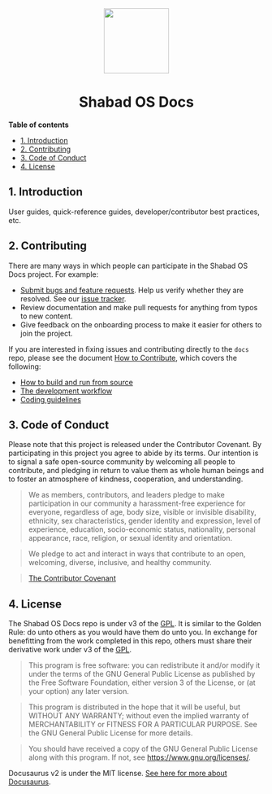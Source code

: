 <center>
<img src="https://raw.githubusercontent.com/ShabadOS/desktop/dev/resources/icon.png" width="128">
<h1> Shabad OS Docs</h1>
</center>

**Table of contents**

- [1. Introduction](#1-introduction)
- [2. Contributing](#2-contributing)
- [3. Code of Conduct](#3-code-of-conduct)
- [4. License](#4-license)

## 1. Introduction

User guides, quick-reference guides, developer/contributor best practices, etc.

## 2. Contributing

There are many ways in which people can participate in the Shabad OS Docs project. For example:

- [Submit bugs and feature requests](https://github.com/ShabadOS/docs/issues/new). Help us verify whether they are resolved. See our [issue tracker](https://github.com/ShabadOS/docs/issues).
- Review documentation and make pull requests for anything from typos to new content.
- Give feedback on the onboarding process to make it easier for others to join the project.

If you are interested in fixing issues and contributing directly to the `docs` repo, please see the document [How to Contribute](CONTRIBUTING.md), which covers the following:

- [How to build and run from source](CONTRIBUTING.md#Getting-Started)
- [The development workflow](CONTRIBUTING.md#Workflow)
- [Coding guidelines](CONTRIBUTING.md#Coding-Guidelines)

## 3. Code of Conduct

Please note that this project is released under the Contributor Covenant. By participating in this project you agree to abide by its terms. Our intention is to signal a safe open-source community by welcoming all people to contribute, and pledging in return to value them as whole human beings and to foster an atmosphere of kindness, cooperation, and understanding.

> We as members, contributors, and leaders pledge to make participation in our community a harassment-free experience for everyone, regardless of age, body size, visible or invisible disability, ethnicity, sex characteristics, gender identity and expression, level of experience, education, socio-economic status, nationality, personal appearance, race, religion, or sexual identity and orientation.

> We pledge to act and interact in ways that contribute to an open, welcoming, diverse, inclusive, and healthy community.

> [The Contributor Covenant](https://www.contributor-covenant.org/version/2/0/code_of_conduct/)

## 4. License

The Shabad OS Docs repo is under v3 of the [GPL](LICENSE.md). It is similar to the Golden Rule: do unto others as you would have them do unto you. In exchange for benefitting from the work completed in this repo, others must share their derivative work under v3 of the [GPL](LICENSE.md).

> This program is free software: you can redistribute it and/or modify it under the terms of the GNU General Public License as published by the Free Software Foundation, either version 3 of the License, or (at your option) any later version.

> This program is distributed in the hope that it will be useful, but WITHOUT ANY WARRANTY; without even the implied warranty of MERCHANTABILITY or FITNESS FOR A PARTICULAR PURPOSE. See the GNU General Public License for more details.

> You should have received a copy of the GNU General Public License along with this program. If not, see <https://www.gnu.org/licenses/>.

Docusaurus v2 is under the MIT license. [See here for more about Docusaurus](https://v2.docusaurus.io/).
